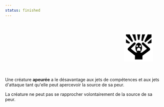 ```yaml
---
status: finished
---
```

<div class="warning" style='background-color:var(--bg); border-left: solid var(--title) 4px; border-radius: 4px;'>
<p style='padding:0.7em; margin-left:0.7em; display: inline-block;'>
<img src="../../Illustrations/Conditions/Frightened.png" style="width:20%;  float:right; padding:0.7em">

Une créature __apeurée__ a le désavantage aux jets de compétences et aux jets d'attaque tant qu'elle peut apercevoir la source de sa peur.

La créature ne peut pas se rapprocher volontairement de la source de sa peur.
</p>
</div>
